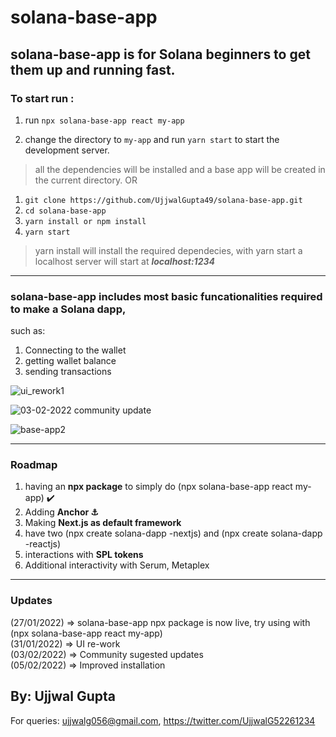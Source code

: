 # solana-base-app

## solana-base-app is for Solana beginners to get them up and running fast.

### To start run :
1) run `npx solana-base-app react my-app` 

2) change the directory to `my-app` and run `yarn start` to start the development server. 

> all the dependencies will be installed and a base app will be created in the current directory.
OR
1) `git clone https://github.com/UjjwalGupta49/solana-base-app.git`
2) `cd solana-base-app`
3) `yarn install or npm install`
4) `yarn start`
> yarn install will install the required dependecies,
> with yarn start a localhost server will start at ***localhost:1234***

--------------------
### solana-base-app includes most basic funcationalities required to make a Solana dapp,
such as:
1) Connecting to the wallet
2) getting wallet balance
3) sending transactions


![ui_rework1](https://user-images.githubusercontent.com/83765858/151718221-eeccc836-4038-43a3-9ee6-686a9c41594c.png)

![03-02-2022 community update](https://user-images.githubusercontent.com/83765858/152333261-6fa6f542-1efb-47b2-beed-9b76c3dfc8b3.png)

![base-app2](https://user-images.githubusercontent.com/83765858/150945501-4df79f47-76b1-414b-ad58-f7f50c38f2e8.png)

--------------------

### Roadmap
1) having an **npx package** to simply do (npx solana-base-app react my-app) ✔️
2) Adding **Anchor ⚓**
3) Making **Next.js as default framework**
4) have two (npx create solana-dapp -nextjs) and (npx create solana-dapp -reactjs)
5) interactions with **SPL tokens**
6) Additional interactivity with Serum, Metaplex
--------------------

### Updates
(27/01/2022) => solana-base-app npx package is now live, try using with (npx solana-base-app react my-app)<br/>
(31/01/2022) => UI re-work<br/>
(03/02/2022) => Community sugested updates<br/>
(05/02/2022) => Improved installation<br/>
## By: Ujjwal Gupta
For queries: ujjwalg056@gmail.com, 
https://twitter.com/UjjwalG52261234
